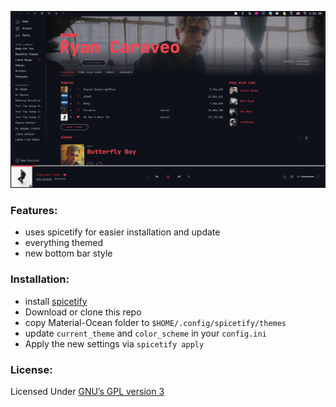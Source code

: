 ![](https://raw.githubusercontent.com/material-ocean/Material-Ocean-Spotify-Theme/master/screenshot.png)

### Features:

- uses spicetify for easier installation and update
- everything themed
- new bottom bar style

### Installation:

- install [spicetify](https://github.com/khanhas/Spicetify)
- Download or clone this repo
- copy Material-Ocean folder to `$HOME/.config/spicetify/themes`
- update `current_theme` and `color_scheme` in your `config.ini`
- Apply the new settings via `spicetify apply`

### License:

Licensed Under [GNU’s GPL version 3](https://github.com/material-ocean/Material-Ocean/blob/master/LICENSE)
